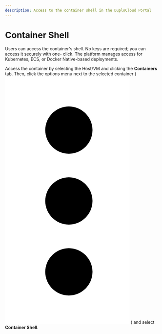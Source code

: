 ```yaml
---
description: Access to the container shell in the DuploCloud Portal
---
```


# Container Shell

Users can access the container's shell. No keys are required; you can access it securely with one- click. The platform manages access for Kubernetes, ECS, or Docker Native-based deployments. &#x20;

Access the container by selecting the Host/VM and clicking the **Containers** tab. Then, click the options menu next to the selected container ( <img src="../../.gitbook/assets/Kabab_three_Vertical_dots (11).png" alt="" data-size="line"> ) and select **Container Shell**.
